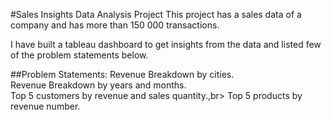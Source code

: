#Sales Insights Data Analysis Project
This project has a sales data of a company and has more than 150 000 transactions.

I have built a tableau dashboard to get insights from the data and listed few of the problem statements below.

##Problem Statements:
Revenue Breakdown by cities.<br>
Revenue Breakdown by years and months.<br>
Top 5 customers by revenue and sales quantity.,br>
Top 5 products by revenue number.

